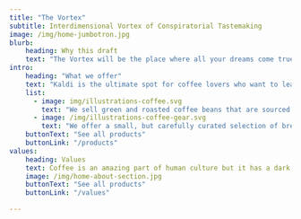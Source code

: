 ```yaml
---
title: "The Vortex"
subtitle: Interdimensional Vortex of Conspiratorial Tastemaking
image: /img/home-jumbotron.jpg
blurb:
    heading: Why this draft
    text: "The Vortex will be the place where all your dreams come true, and it is slowly getting there."
intro:
    heading: "What we offer"
    text: "Kaldi is the ultimate spot for coffee lovers who want to learn about their java’s origin and support the farmers that grew it. We take coffee production, roasting and brewing seriously and we’re glad to pass that knowledge to anyone."
    list:
      - image: img/illustrations-coffee.svg
        text: "We sell green and roasted coffee beans that are sourced directly from independent farmers and farm cooperatives. We’re proud to offer a variety of coffee beans grown with great care for the environment and local communities. Check our post or contact us directly for current availability."
      - image: /img/illustrations-coffee-gear.svg
        text: "We offer a small, but carefully curated selection of brewing gear and tools for every taste and experience level. No matter if you roast your own beans or just bought your first french press, you’ll find a gadget to fall in love with in our shop."
    buttonText: "See all products"
    buttonLink: "/products"
values:
    heading: Values
    text: Coffee is an amazing part of human culture but it has a dark side too – one of colonialism and mindless abuse of natural resources and human lives. We want to turn this around and return the coffee trade to the drink’s exhilarating, empowering and unifying nature.
    image: /img/home-about-section.jpg
    buttonText: "See all products"
    buttonLink: "/values"

---
```


